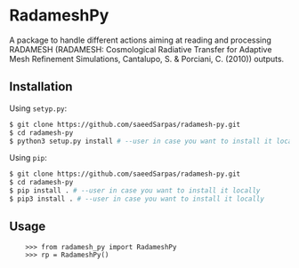 # RadameshPy
A package to handle different actions aiming at reading and processing
RADAMESH (RADAMESH: Cosmological Radiative Transfer for Adaptive Mesh Refinement
Simulations, Cantalupo, S. & Porciani, C. (2010)) outputs.

## Installation

Using ```setyp.py```:
```bash
$ git clone https://github.com/saeedSarpas/radamesh-py.git
$ cd radamesh-py
$ python3 setup.py install # --user in case you want to install it locally
```

Using ```pip```:
```bash
$ git clone https://github.com/saeedSarpas/radamesh-py.git
$ cd radamesh-py
$ pip install . # --user in case you want to install it locally
$ pip3 install . # --user in case you want to install it locally
```

## Usage

```
    >>> from radamesh_py import RadameshPy
    >>> rp = RadameshPy()
```
